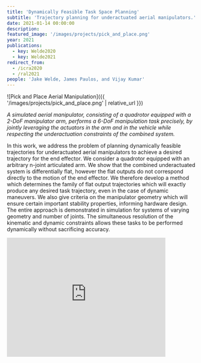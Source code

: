 ```yaml
---
title: 'Dynamically Feasible Task Space Planning'
subtitle: 'Trajectory planning for underactuated aerial manipulators.'
date: 2021-01-14 00:00:00
description: 
featured_image: '/images/projects/pick_and_place.png'
year: 2021
publications:
  - key: Welde2020
  - key: Welde2021
redirect_from: 
  - /icra2020
  - /ral2021
people: 'Jake Welde, James Paulos, and Vijay Kumar'
---
```


<!-- 
2021 -->


![Pick and Place Aerial Manipulation]({{ '/images/projects/pick_and_place.png'  | relative_url }})

*A simulated aerial manipulator, consisting of a quadrotor equipped with a 2-DoF manipulator arm, performs a 6-DoF manipulation task precisely, by jointly leveraging the actuators in the arm and in the vehicle while respecting the underactuation constraints of the combined system.*

In this work, we address the problem of planning dynamically feasible trajectories for underactuated aerial manipulators to achieve a desired trajectory for the end effector. We consider a quadrotor equipped with an arbitrary n-joint articulated arm. We show that the combined underactuated system is differentially flat, however the flat outputs do not correspond directly to the motion of the end effector. We therefore develop a method which determines the family of flat output trajectories which will exactly produce any desired task trajectory, even in the case of dynamic maneuvers. We also give criteria on the manipulator geometry which will ensure certain important stability properties, informing hardware design. The entire approach is demonstrated in simulation for systems of varying geometry and number of joints. The simultaneous resolution of the kinematic and dynamic constraints allows these tasks to be performed dynamically without sacrificing accuracy.

<iframe width="420" height="315" src="https://www.youtube.com/embed/GOc6Begdb2s" frameborder="0" allowfullscreen></iframe><br/>
